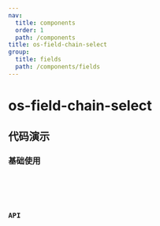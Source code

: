 ```yaml
---
nav:
  title: components
  order: 1
  path: /components
title: os-field-chain-select
group:
  title: fields
  path: /components/fields
---
```


# os-field-chain-select

## 代码演示

### 基础使用

<code src="../demos/field-chain-select/simple.tsx" />

<!-- <API exports='["Settings", "Requests"]' src="../components/fields/chain-select.tsx"></API> -->

### API

<!-- <API exports='["SelectBaseAPI"]' src="../components/fields/chain-select.tsx"></API> -->
